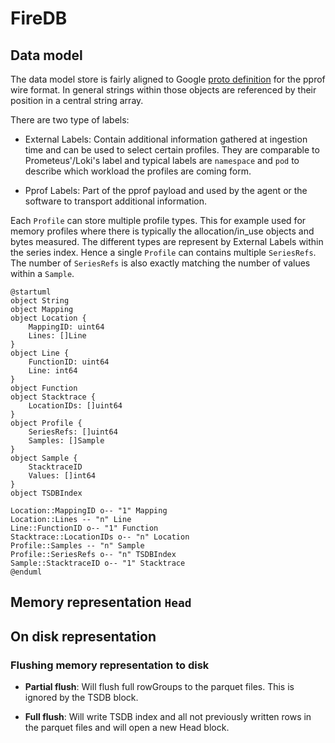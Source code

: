 # FireDB

## Data model

The data model store is fairly aligned to Google [proto definition][pprof] for
the pprof wire format. In general strings within those objects are referenced
by their position in a central string array.

There are two type of labels:

* External Labels: Contain additional information gathered at ingestion time
  and can be used to select certain profiles. They are comparable to
  Prometeus'/Loki's label and typical labels are `namespace` and `pod` to
  describe which workload the profiles are coming form.

* Pprof Labels: Part of the pprof payload and used by the agent or the software
  to transport additional information.

Each `Profile` can store multiple profile types. This for example used for
memory profiles where there is typically the allocation/in_use objects and
bytes measured. The different types are represent by External Labels within the
series index. Hence a single `Profile` can contains multiple `SeriesRefs`. The
number of `SeriesRefs` is also exactly matching the number of values within a
`Sample`.

[pprof]: https://github.com/google/pprof/blob/main/proto/profile.proto

```plantuml
@startuml
object String
object Mapping
object Location {
    MappingID: uint64
    Lines: []Line
}
object Line {
    FunctionID: uint64
    Line: int64
}
object Function
object Stacktrace {
    LocationIDs: []uint64
}
object Profile {
    SeriesRefs: []uint64
    Samples: []Sample
}
object Sample {
    StacktraceID
    Values: []int64
}
object TSDBIndex

Location::MappingID o-- "1" Mapping
Location::Lines -- "n" Line
Line::FunctionID o-- "1" Function
Stacktrace::LocationIDs o-- "n" Location
Profile::Samples -- "n" Sample
Profile::SeriesRefs o-- "n" TSDBIndex
Sample::StacktraceID o-- "1" Stacktrace
@enduml
```

## Memory representation `Head`

## On disk representation

### Flushing memory representation to disk

* **Partial flush**: Will flush full rowGroups to the parquet files. This is
  ignored by the TSDB block.

* **Full flush**: Will write TSDB index and all not previously written rows in
  the parquet files and will open a new Head block.

